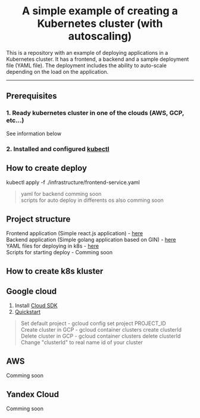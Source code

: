 <h1 align="center">A simple example of creating a Kubernetes cluster (with autoscaling)</h1>
This is a repository with an example of deploying applications in a Kubernetes cluster. It has a frontend, a backend and a sample deployment file (YAML file). The deployment includes the ability to auto-scale depending on the load on the application.  

---
## Prerequisites
### 1. Ready kubernetes cluster in one of the clouds (AWS, GCP, etc...)  
See information below 
### 2. Installed and configured [kubectl](https://kubernetes.io/docs/tasks/tools/) 
 

## How to create deploy  
kubectl apply -f ./infrastructure/frontend-service.yaml  
> yaml for backend comming soon   
> scripts for auto deploy in differents os also comming soon

## Project structure
Frontend application (Simple react.js application) - [here](https://github.com/serpis1/kuber-cluster-example/tree/main/frontend)  
Backend application (Simple golang application based on GIN) - [here](https://github.com/serpis1/kuber-cluster-example/tree/main/backend)  
YAML files for deploying in k8s - [here](https://github.com/serpis1/kuber-cluster-example/tree/main/infrastructure)  
Scripts for starting deploy - Comming soon

## How to create k8s kluster
## Google cloud
1. Install [Cloud SDK](https://cloud.google.com/sdk/docs/quickstart)  
2. [Quickstart](https://cloud.google.com/kubernetes-engine/docs/quickstart)

> Set default project - gcloud config set project PROJECT_ID  
> Create cluster in GCP - gcloud container clusters create clusterId  
> Delete cluster in GCP - gcloud container clusters delete clusterId  
> Change "clusterId" to real name id of your cluster

## AWS
Comming soon

## Yandex Cloud
Comming soon